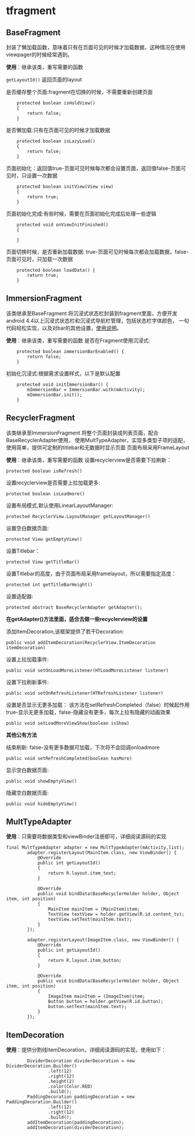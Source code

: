 # tfragment

## BaseFragment

封装了懒加载函数，意味着只有在页面可见的时候才加载数据，这种情况在使用viewpager的时候经常遇到。

**使用**：继承该类，重写需要的函数

`getLayoutId()` 返回页面的layout

是否缓存整个页面:fragment在切换的时候，不需要重新创建页面
```
    protected boolean isHoldView()
    {
        return false;
    }
```

是否懒加载:只有在页面可见的时候才加载数据
```
	protected boolean isLazyLoad()
    {
        return false;
    }
```

页面初始化：返回值true-页面可见时候每次都会设置页面，返回值false-页面可见时，只设置一次数据
```
	protected boolean initView(View view)
    {
        return true;
    }
```

页面初始化完成:有些时候，需要在页面初始化完成后处理一些逻辑
```
    protected void onViewInitFinished()
    {

    }
```

页面切换时候，是否重新加载数据:
true-页面可见时候每次都会加载数据，false-页面可见时，只加载一次数据
```
	protected boolean loadData() {
        return true;
    }
```

## ImmersionFragment

该类继承至BaseFragment
将沉浸式状态栏封装到fragment里面，方便开发
android 4.4以上沉浸式状态栏和沉浸式导航栏管理，包括状态栏字体颜色，
一句代码轻松实现，以及对bar的其他设置，[使用说明](https://github.com/gyf-dev/ImmersionBar)。

**使用**：继承该类，重写需要的函数
是否在Fragment使用沉浸式:
```
	protected boolean immersionBarEnabled() {
        return false;
    }
```

初始化沉浸式:根据需求设置样式，以下是默认配置
```
	protected void initImmersionBar() {
        mImmersionBar = ImmersionBar.with(mActivity);
        mImmersionBar.init();
    }
```

## RecyclerFragment

该类继承至ImmersionFragment
将整个页面封装成列表页面，配合BaseRecyclerAdapter使用，
使用MultTypeAdapter，实现多类型子项的适配，使用简单，提供可定制的titlebar和无数据时显示页面
页面布局采用FrameLayout

**使用**：继承该类，重写需要的函数
设置recyclerview是否需要下拉刷新：
```
protected boolean isRefresh()
```

设置recyclerview是否需要上拉加载更多:
```
protected boolean isLoadmore()
```

设置布局模式,默认使用LinearLayoutManager:
```
protected RecyclerView.LayoutManager getLayoutManager()
```

设置空白数据页面:
```
protected View getEmptyView()
```

设置Titlebar：
```
protected View getTitleBar()
```

设置Titlebar的高度，由于页面布局采用framelayout，所以需要指定高度：
```
protected int getTitleBarHeight()
```

设置适配器:
```
protected abstract BaseRecyclerAdapter getAdapter();
```

**在getAdapter()方法里面，适合去做一些recyclerview的设置**

添加ItemDecoration,该框架提供了若干Decoration:
```
public void addItemDecoration(RecyclerView.ItemDecoration itemDecoration)
```

设置上拉加载事件:
```
public void setOnLoadMoreListener(HTLoadMoreListener listener)
```

设置下拉刷新事件:
```
public void setOnRefreshListener(HTRefreshListener listener)
```

设置是否显示无更多加载：
该方法在setRefreshCompleted（false）时候起作用
true-显示无更多加载，false-隐藏没有更多，每次上拉有隐藏的动画效果
```
public void setLoadMoreViewShow(boolean isShow)
```


**其他公有方法**

结束刷新:
false-没有更多数据可加载，下次将不会回调onloadmore
```
public void setRefreshCompleted(boolean hasMore)
```

显示空白数据页面:
```
public void showEmptyView()
```

隐藏空白数据页面:
```
public void hideEmptyView()
```

## MultTypeAdapter

**使用**：只需要将数据类型和viewBinder注册即可，详细阅读源码的实现

```
final MultTypeAdapter adapter = new MultTypeAdapter(mActivity,list);
        adapter.registerLayout(MainItem.class, new ViewBinder() {
            @Override
            public int getLayoutId()
            {
                return R.layout.item_text;
            }

            @Override
            public void bindData(BaseRecyclerHolder holder, Object item, int position)
            {
                MainItem mainItem = (MainItem)item;
                TextView textView = holder.getView(R.id.content_tv);
                textView.setText(mainItem.text);
            }
        });

        adapter.registerLayout(ImageItem.class, new ViewBinder() {
            @Override
            public int getLayoutId()
            {
                return R.layout.item_button;
            }

            @Override
            public void bindData(BaseRecyclerHolder holder, Object item, int position)
            {
                ImageItem mainItem = (ImageItem)item;
                Button button = holder.getView(R.id.button);
                button.setText(mainItem.text);
            }
        });
```

## ItemDecoration

**使用**：提供分割线ItemDecoration，详细阅读源码的实现，使用如下：
```
		DividerDecoration dividerDecoration = new DividerDecoration.Builder()
                .left(12)
                .right(12)
                .height(2)
                .color(Color.RED)
                .build();
        PaddingDecoration paddingDecoration = new PaddingDecoration.Builder()
                .left(12)
                .right(12)
                .build();
        addItemDecoration(paddingDecoration);
        addItemDecoration(dividerDecoration);
```


